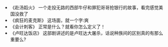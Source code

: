 * 《赴汤蹈火》
   一个走投无路的西部牛仔和罪犯哥哥抢银行的故事，看完感觉美国没救了
* 《疯狂的麦克斯》
   这场面，就一个字:爽
* 《会计刺客》
   正常是什么？就看你怎么定义了！
* 《卢旺达饭店》
   这部剧讲述的是卢旺达大屠杀，话说种族间的区别真的有那么重要么?

